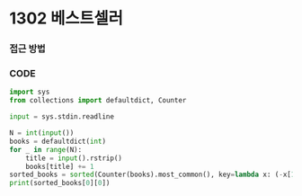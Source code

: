 # 1302 베스트셀러



### 접근 방법



### CODE

```python
import sys
from collections import defaultdict, Counter

input = sys.stdin.readline

N = int(input())
books = defaultdict(int)
for _ in range(N):
    title = input().rstrip()
    books[title] += 1
sorted_books = sorted(Counter(books).most_common(), key=lambda x: (-x[1], x[0]))
print(sorted_books[0][0])
```

